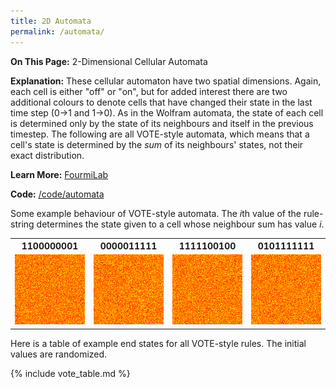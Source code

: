 ```yaml
---
title: 2D Automata
permalink: /automata/
---
```

<b>On This Page:</b> 
2-Dimensional Cellular Automata

<b>Explanation:</b> 
These cellular automaton have two spatial dimensions. Again, each cell is either "off" or "on", but for added interest there are 
two additional colours to denote cells that have changed their state in the last time step (0->1 and 1->0). 
As in the Wolfram automata, the state of each cell is determined only by the state of its neighbours and itself in the previous timestep.
The following are all VOTE-style automata, which means that a cell's state is determined by the <i>sum</i> of its neighbours' states, not their exact distribution.

<b>Learn More:</b> 
<a href ="https://www.fourmilab.ch/cellab/manual/rules.html">FourmiLab</a>

<b>Code:</b> 
<a href ="https://github.com/ibeach/ibeach.github.io/tree/master/code/automata">/code/automata</a>

Some example behaviour of VOTE-style automata.
The <i>i</i>th value of the rule-string determines the state given to a cell whose neighbour sum has value <i>i</i>.

<table>
<tr>
	<th>1100000001</th>
	<th>0000011111</th>
	<th>1111100100</th>
	<th>0101111111</th>
</tr>
<tr>
	<td><img src="\images\vote_automata\rule_1100000001.gif"></td>
	<td><img src="\images\vote_automata\rule_0000011111.gif"></td>
	<td><img src="\images\vote_automata\rule_1111100100.gif"></td>
	<td><img src="\images\vote_automata\rule_0101111111.gif"></td>
</tr>
</table>

Here is a table of example end states for all VOTE-style rules. The initial values are randomized.

{% include vote_table.md %}
